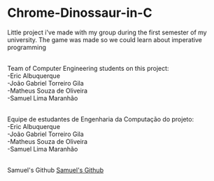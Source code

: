 # Chrome-Dinossaur-in-C
Little project i've made with my group during the first semester of my university. The game was made so we could learn about imperative programming

<br>Team of Computer Engineering students on this project:
<br>-Eric Albuquerque
<br>-João Gabriel Torreiro Gila
<br>-Matheus Souza de Oliveira
<br>-Samuel Lima Maranhão

<br>Equipe de estudantes de Engenharia da Computação do projeto:
<br>-Eric Albuquerque
<br>-João Gabriel Torreiro Gila
<br>-Matheus Souza de Oliveira
<br>-Samuel Lima Maranhão

<br>Samuel's Github
<a href="about:blank">Samuel's Github</a>
